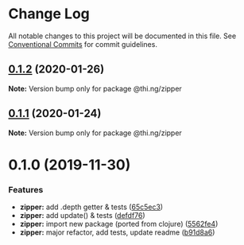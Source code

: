 # Change Log

All notable changes to this project will be documented in this file.
See [Conventional Commits](https://conventionalcommits.org) for commit guidelines.

## [0.1.2](https://github.com/thi-ng/umbrella/compare/@thi.ng/zipper@0.1.1...@thi.ng/zipper@0.1.2) (2020-01-26)

**Note:** Version bump only for package @thi.ng/zipper





## [0.1.1](https://github.com/thi-ng/umbrella/compare/@thi.ng/zipper@0.1.0...@thi.ng/zipper@0.1.1) (2020-01-24)

**Note:** Version bump only for package @thi.ng/zipper





# 0.1.0 (2019-11-30)


### Features

* **zipper:** add .depth getter & tests ([65c5ec3](https://github.com/thi-ng/umbrella/commit/65c5ec30601b0229d6760854a8f1d817f4236b1d))
* **zipper:** add update() & tests ([defdf76](https://github.com/thi-ng/umbrella/commit/defdf762b10350f0ce3e2b7d81f097c44f4e0223))
* **zipper:** import new package (ported from clojure) ([5562fe4](https://github.com/thi-ng/umbrella/commit/5562fe47927e046e419e7c96ad9b2ef43e2eb818))
* **zipper:** major refactor, add tests, update readme ([b91d8a6](https://github.com/thi-ng/umbrella/commit/b91d8a6047d30e4cddf10d1bfb0e929881ebfe34))
